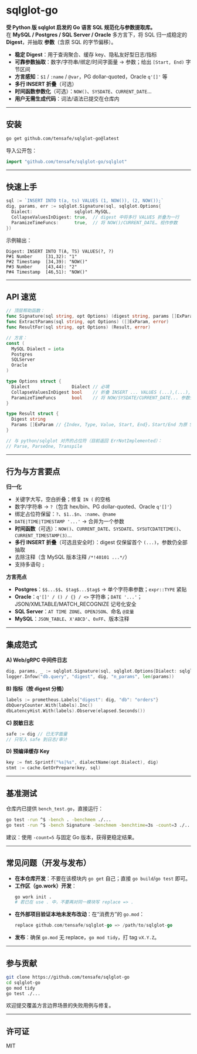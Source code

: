 # sqlglot-go

**受 Python 版 sqlglot 启发的 Go 语言 SQL 规范化与参数提取库。**  
在 **MySQL / Postgres / SQL Server / Oracle** 多方言下，将 SQL 归一成稳定的 **Digest**，并抽取 **参数**（含原 SQL 的字节偏移）。

- **稳定 Digest**：用于查询聚合、缓存 key、隐私友好型日志/指标
- **可靠参数抽取**：数字/字符串/绑定/时间字面量 → 参数；给出 `[Start, End)` 字节区间
- **方言感知**：`$1` / `:name` / `@var`，PG dollar-quoted，Oracle `q'[]'` 等
- **多行 INSERT 折叠**（可选）
- **时间函数参数化**（可选）：`NOW()`、`SYSDATE`、`CURRENT_DATE`…
- **用户无需生成代码**：词法/语法已提交在仓库内

---

## 安装

```bash
go get github.com/tensafe/sqlglot-go@latest
```

导入公开包：

```go
import "github.com/tensafe/sqlglot-go/sqlglot"
```

---

## 快速上手

```go
sql := `INSERT INTO t(a, ts) VALUES (1, NOW()), (2, NOW());`
dig, params, err := sqlglot.Signature(sql, sqlglot.Options{
  Dialect:                sqlglot.MySQL,
  CollapseValuesInDigest: true,  // digest 中将多行 VALUES 折叠为一行
  ParamizeTimeFuncs:      true,  // 将 NOW()/CURRENT_DATE… 视作参数
})
```

示例输出：

```
Digest: INSERT INTO T(A, TS) VALUES(?, ?)
P#1 Number     [31,32): "1"
P#2 Timestamp  [34,39): "NOW()"
P#3 Number     [43,44): "2"
P#4 Timestamp  [46,51): "NOW()"
```

---

## API 速览

```go
// 顶层帮助函数：
func Signature(sql string, opt Options) (digest string, params []ExParam, err error)
func ExtractParams(sql string, opt Options) ([]ExParam, error)
func ResultFor(sql string, opt Options) (Result, error)

// 方言：
const (
  MySQL Dialect = iota
  Postgres
  SQLServer
  Oracle
)

type Options struct {
  Dialect                Dialect // 必填
  CollapseValuesInDigest bool    // 折叠 INSERT ... VALUES (...),(...),... 到 digest 中的一组 (...)
  ParamizeTimeFuncs      bool    // 将 NOW/SYSDATE/CURRENT_DATE... 参数化（安全零参/精度变体）
}

type Result struct {
  Digest string
  Params []ExParam // {Index, Type, Value, Start, End}，Start/End 为原 SQL 的字节偏移
}

// 与 python/sqlglot 对齐的占位符（目前返回 ErrNotImplemented）：
// Parse, ParseOne, Transpile
```

---

## 行为与方言要点

**归一化**
- 关键字大写，空白折叠；修复 `IN (` 的空格
- 数字/字符串 → `?`（包含 hex/bin、PG dollar-quoted、Oracle `q'[]'`）
- 绑定占位符保留：`?`、`$1..$n`、`:name`、`@name`
- `DATE|TIME|TIMESTAMP '...'` → 合并为一个参数
- **时间函数**（可选）：`NOW()`、`CURRENT_DATE`、`SYSDATE`、`SYSUTCDATETIME()`、`CURRENT_TIMESTAMP(3)`…
- **多行 INSERT 折叠**（可选且安全时）：digest 仅保留首个 `(...)`，参数仍全部抽取
- 去除注释（含 MySQL 版本注释 `/*!40101 ...*/`）
- 支持多语句 `;`

**方言亮点**
- **Postgres**：`$$...$$`、`$tag$...$tag$` → 单个字符串参数；`expr::TYPE` 紧贴
- **Oracle**：`q'[]' / () / {} / <>` 字符串；`DATE '...'`；JSON/XMLTABLE/MATCH_RECOGNIZE 记号化安全
- **SQL Server**：`AT TIME ZONE`、`OPENJSON`、命名 `@变量`
- **MySQL**：`JSON_TABLE`、`X'ABCD'`、`0xFF`、版本注释

---

## 集成范式

**A) Web/gRPC 中间件日志**
```go
dig, params, _ := sqlglot.Signature(sql, sqlglot.Options{Dialect: sqlglot.Postgres})
logger.Infow("db.query", "digest", dig, "n_params", len(params))
```

**B) 指标（按 digest 分桶）**
```go
labels := prometheus.Labels{"digest": dig, "db": "orders"}
dbQueryCounter.With(labels).Inc()
dbLatencyHist.With(labels).Observe(elapsed.Seconds())
```

**C) 脱敏日志**
```go
safe := dig // 已无字面量
// 只写入 safe 到日志/审计
```

**D) 预编译缓存 Key**
```go
key := fmt.Sprintf("%s|%s", dialectName(opt.Dialect), dig)
stmt := cache.GetOrPrepare(key, sql)
```

---

## 基准测试

仓库内已提供 `bench_test.go`，直接运行：

```bash
go test -run ^$ -bench . -benchmem ./...
go test -run ^$ -bench Signature -benchmem -benchtime=3s -count=3 ./...
```

建议：使用 `-count=5` 与固定 Go 版本，获得更稳定结果。

---

## 常见问题（开发与发布）

- **在本仓库开发**：不要在该模块内 `go get` 自己；直接 `go build`/`go test` 即可。
- **工作区（go.work）开发**：
  ```bash
  go work init .
  # 若已在 use . 中，不要再对同一模块写 replace => .
  ```
- **在外部项目验证本地未发布改动**：在“消费方”的 `go.mod`：
  ```go
  replace github.com/tensafe/sqlglot-go => /path/to/sqlglot-go
  ```
- **发布**：确保 `go.mod` 无 replace，`go mod tidy`，打 tag `vX.Y.Z`。

---

## 参与贡献

```bash
git clone https://github.com/tensafe/sqlglot-go
cd sqlglot-go
go mod tidy
go test ./...
```

欢迎提交覆盖方言边界场景的失败用例与修复。

---

## 许可证

MIT
